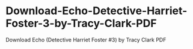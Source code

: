 # Download-Echo-Detective-Harriet-Foster-3-by-Tracy-Clark-PDF
Download Echo (Detective Harriet Foster #3) by Tracy Clark PDF

